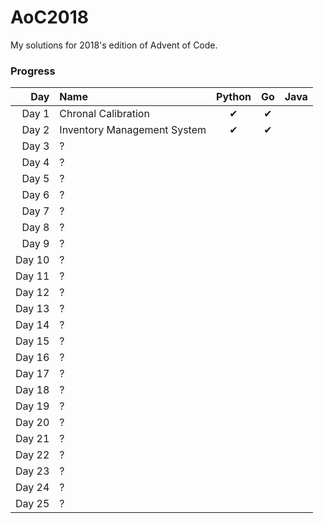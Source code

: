 # AoC2018
My solutions for 2018's edition of Advent of Code.

### Progress
|    Day | Name                        | Python | Go | Java |
|-------:|:----------------------------|:------:|:--:|:----:|
|  Day 1 | Chronal Calibration         |    ✔   |  ✔ |      |
|  Day 2 | Inventory Management System |    ✔   |  ✔ |      |
|  Day 3 | ?                           |        |    |      |
|  Day 4 | ?                           |        |    |      |
|  Day 5 | ?                           |        |    |      |
|  Day 6 | ?                           |        |    |      |
|  Day 7 | ?                           |        |    |      |
|  Day 8 | ?                           |        |    |      |
|  Day 9 | ?                           |        |    |      |
| Day 10 | ?                           |        |    |      |
| Day 11 | ?                           |        |    |      |
| Day 12 | ?                           |        |    |      |
| Day 13 | ?                           |        |    |      |
| Day 14 | ?                           |        |    |      |
| Day 15 | ?                           |        |    |      |
| Day 16 | ?                           |        |    |      |
| Day 17 | ?                           |        |    |      |
| Day 18 | ?                           |        |    |      |
| Day 19 | ?                           |        |    |      |
| Day 20 | ?                           |        |    |      |
| Day 21 | ?                           |        |    |      |
| Day 22 | ?                           |        |    |      |
| Day 23 | ?                           |        |    |      |
| Day 24 | ?                           |        |    |      |
| Day 25 | ?                           |        |    |      |
